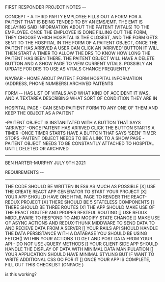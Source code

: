 FIRST RESPONDER PROJECT NOTES --

CONCEPT - A THIRD PARTY EMPLOYEE FILLS OUT A FORM FOR A PAITENT THAT IS BEING TENDED TO BY AN EMS/EMT. THE EMT IS RELAYING SAID INFORMATION ABOUT THE PAITENT (VITALS) TO THE EMPLOYEE.
ONCE THE EMPLOYEE IS DONE FILLING OUT THE FORM, THEY CHOOSE WHICH HOSPITAL IS THE CLOSEST, AND THE FORM GETS SENT TO THE HOSPITAL IN THE FORM OF A PAITENT OBJECT, ONCE THE PAITENT HAS ARRIVED A USER CAN CLICK AN 'ARRIVED' BUTTON IT WILL THEN START A TIMER TO ALLOW THE DRS TO KNOW HOW LONG THE PAITENT HAS BEEN THERE. THE PAITENT OBJECT WILL HAVE A DELETE BUTTON AND A SHOW PAGE TO VIEW CURRENT VITALS. POSSIBLY AN UPDATE FOR DRS TO USE AS VITALS CHANGE FREQUENTLY 


NAVBAR - 
HOME 
ABOUT 
PAITENT FORM 
HOSPITAL INFORMATION (ADDRESS, PHONE NUMBERS)
ARCHIVED PAITENTS 


FORM --
HAS LIST OF VITALS AND WHAT KIND OF ACCIDENT IT WAS, AND A TEXTAREA DESCRIBING WHAT SORT OF CONDIITION THEY ARE IN 

HOSPITAL PAGE - 
CAN SEND PAITIENT FORM TO ANY ONE OF THEM AND KEEP THE OBJECT AS A PAITENT

-PAITENT OBJECT IS INSTANITATED WITH A BUTTON THAT SAYS 'ARRIVED'
-ONCE PAITENT HAS ARRIVED CLICK THE BUTTON STARTS A TIMER 
-ONCE TIMER STARTS HAVE A BUTTON THAT SAYS 'SEEN' TIMER STOPS 
-PAITENT OBJECT NEEDS TO BE A LINK TO A SHOW PAGE 
-PAITENT OBJECT NEEDS TO BE CONSTANTLY ATTACHED TO HOSPITAL UNTIL DELETED OR ARCHIVED 

_________________________________________________________________________________________

BEN HARTER-MURPHY JULY 9TH 2021 


REQUIREMENTS --
__________________________________________________________________________________________
THE CODE SHOULD BE WRITTEN IN ES6 AS MUCH AS POSSIBLE [X]
USE THE CREATE REACT APP GENERATOR TO START YOUR PROJECT [X]
YOUR APP SHOULD HAVE ONE HTML PAGE TO RENDER THE REACT-REDUX PROJECT [X]
THERE SHOULD BE 5 STATELESS COMPONENTS []
THERE SHOULD BE THREE ROUTES [X]
THE APP SHOULD MAKE USE OF THE REACT ROUTER AND PROPER RESTFUL ROUTING []
USE REDUX MIDDLEWARE TO RESPOND TO AND MODIFY STATE CHANGE []
MAKE USE OF ASYNC ACTIONS AND REDUX-THUNK MIDDWARE TO SEND DATA TO AND RECIEVE DATA FROM A SERVER []
YOUR RAILS API SHOULD HANDLE THE DATA PERSISTANCE WITH A DATABASE YOU SHOULD BE USING FETCH() WITHIN YOUR ACTIONS TO GET AND POST DATA FROM YOUR API - DO NOT USE JQUERY METHODS []
YOUR CLIENT SIDE APP SHOULD HANDLE THE DISPLAY OF DATA WITH MINIMAL DATA MANIPULATION []
YOUR APPLICATION SHOULD HAVE MINIMAL STYLING BUT IF WANT TO WRITE ADDITIONAL CSS GO FOR IT []
ONCE YOUR APP IS COMPLETE, FILL OUT THIS CHECKLIST (ONPAGE )


is this working?

